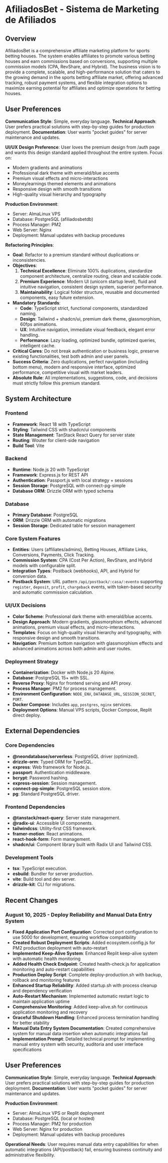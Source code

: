 # AfiliadosBet - Sistema de Marketing de Afiliados

## Overview

AfiliadosBet is a comprehensive affiliate marketing platform for sports betting houses. The system enables affiliates to promote various betting houses and earn commissions based on conversions, supporting multiple commission models (CPA, RevShare, and Hybrid). The business vision is to provide a complete, scalable, and high-performance solution that caters to the growing demand in the sports betting affiliate market, offering advanced tracking, robust payment systems, and flexible integration options to maximize earning potential for affiliates and optimize operations for betting houses.

## User Preferences

**Communication Style**: Simple, everyday language.
**Technical Approach**: User prefers practical solutions with step-by-step guides for production deployment.
**Documentation**: User wants "pocket guides" for server maintenance and updates.

**UI/UX Design Preference**: User loves the premium design from /auth page and wants this design standard applied throughout the entire system. Focus on:
- Modern gradients and animations
- Professional dark theme with emerald/blue accents
- Premium visual effects and micro-interactions
- Money/earnings themed elements and animations
- Responsive design with smooth transitions
- High-quality visual hierarchy and typography

**Production Environment**: 
- Server: AlmaLinux VPS
- Database: PostgreSQL (afiliadosbetdb)
- Process Manager: PM2
- Web Server: Nginx
- Deployment: Manual updates with backup procedures

**Refactoring Principles**:
- **Goal**: Refactor to a premium standard without duplications or inconsistencies.
- **Objectives**:
    1. **Technical Excellence**: Eliminate 100% duplications, standardize component architecture, centralize routing, clean and scalable code.
    2. **Premium Experience**: Modern UI (unicorn startup level), fluid and intuitive navigation, consistent design system, superior performance.
    3. **Maintainability**: Logical folder structure, reusable and documented components, easy future extension.
- **Mandatory Standards**:
    - **Code**: TypeScript strict, functional components, standardized naming.
    - **Design**: Tailwind + shadcn/ui, premium dark theme, glassmorphism, 60fps animations.
    - **UX**: Intuitive navigation, immediate visual feedback, elegant error handling.
    - **Performance**: Lazy loading, optimized bundle, optimized queries, intelligent cache.
- **Critical Cares**: Do not break authentication or business logic, preserve existing functionalities, test both admin and user panels.
- **Success Criteria**: Zero duplications, perfect navigation (including bottom menu), modern and responsive interface, optimized performance, competitive visual with market leaders.
- **Absolute Rule**: All implementations, suggestions, code, and decisions must strictly follow this premium standard.

## System Architecture

### Frontend
- **Framework**: React 18 with TypeScript
- **Styling**: Tailwind CSS with shadcn/ui components
- **State Management**: TanStack React Query for server state
- **Routing**: Wouter for client-side navigation
- **Build Tool**: Vite

### Backend
- **Runtime**: Node.js 20 with TypeScript
- **Framework**: Express.js for REST API
- **Authentication**: Passport.js with local strategy + sessions
- **Session Storage**: PostgreSQL with connect-pg-simple
- **Database ORM**: Drizzle ORM with typed schema

### Database
- **Primary Database**: PostgreSQL
- **ORM**: Drizzle ORM with automatic migrations
- **Session Storage**: Dedicated table for session management

### Core System Features
- **Entities**: Users (affiliates/admins), Betting Houses, Affiliate Links, Conversions, Payments, Click Tracking.
- **Commission System**: CPA (Cost Per Action), RevShare, and Hybrid models with configurable split.
- **Integration Types**: Postback (webhooks), API, and Hybrid for conversion data.
- **Postback System**: URL pattern `/api/postback/:casa/:evento` supporting `register`, `deposit`, `profit`, `chargeback` events, with token-based security and automatic commission calculation.

### UI/UX Decisions
- **Color Scheme**: Professional dark theme with emerald/blue accents.
- **Design Approach**: Modern gradients, glassmorphism effects, advanced animations, premium visual effects, and micro-interactions.
- **Templates**: Focus on high-quality visual hierarchy and typography, with responsive design and smooth transitions.
- **Navigation**: Premium bottom navigation with glassmorphism effects and advanced animations across both admin and user routes.

### Deployment Strategy
- **Containerization**: Docker with Node.js 20 Alpine.
- **Database**: PostgreSQL 15+ with SSL.
- **Reverse Proxy**: Nginx for frontend serving and API proxy.
- **Process Manager**: PM2 for process management.
- **Environment Configuration**: `NODE_ENV`, `DATABASE_URL`, `SESSION_SECRET`, `PORT`.
- **Docker Compose**: Includes `app`, `postgres`, `nginx` services.
- **Deployment Options**: Manual VPS scripts, Docker Compose, Replit direct deploy.

## External Dependencies

### Core Dependencies
- **@neondatabase/serverless**: PostgreSQL driver (optimized).
- **drizzle-orm**: Typed ORM for TypeSQL.
- **express**: Web framework for Node.js.
- **passport**: Authentication middleware.
- **bcrypt**: Password hashing.
- **express-session**: Session management.
- **connect-pg-simple**: PostgreSQL session store.
- **pg**: Standard PostgreSQL driver.

### Frontend Dependencies
- **@tanstack/react-query**: Server state management.
- **@radix-ui**: Accessible UI components.
- **tailwindcss**: Utility-first CSS framework.
- **framer-motion**: React animations.
- **react-hook-form**: Form management.
- **shadcn/ui**: Component library built with Radix UI and Tailwind CSS.

### Development Tools
- **tsx**: TypeScript execution.
- **esbuild**: Bundler for server production.
- **vite**: Build tool and dev server.
- **drizzle-kit**: CLI for migrations.

## Recent Changes

### August 10, 2025 - Deploy Reliability and Manual Data Entry System
- **Fixed Application Port Configuration**: Corrected port configuration to use 5000 for development, ensuring workflow compatibility
- **Created Robust Deployment Scripts**: Added ecosystem.config.js for PM2 production deployment with auto-restart
- **Implemented Keep-Alive System**: Enhanced Replit keep-alive system with automatic health monitoring
- **Added Health Check Endpoint**: Created health-check.js for application monitoring and auto-restart capabilities
- **Production Deploy Script**: Complete deploy-production.sh with backup, rollback and monitoring features
- **Enhanced Startup Reliability**: Added startup.sh with process cleanup and dependency verification
- **Auto-Restart Mechanism**: Implemented automatic restart logic to maintain application uptime
- **Comprehensive Monitoring**: Added keep-alive.sh for continuous application monitoring and recovery
- **Graceful Shutdown Handling**: Enhanced process termination handling for better stability
- **Manual Data Entry System Documentation**: Created comprehensive system for manual data insertion when automatic integrations fail
- **Implementation Prompt**: Detailed technical prompt for implementing manual entry system with security, auditoria and user interface specifications

## User Preferences

**Communication Style**: Simple, everyday language.
**Technical Approach**: User prefers practical solutions with step-by-step guides for production deployment.
**Documentation**: User wants "pocket guides" for server maintenance and updates.

**Production Environment**: 
- Server: AlmaLinux VPS or Replit deployment
- Database: PostgreSQL (local or hosted)
- Process Manager: PM2 for production
- Web Server: Nginx for production
- Deployment: Manual updates with backup procedures

**Operational Needs**: User requires manual data entry capabilities for when automatic integrations (API/postback) fail, ensuring business continuity and administrative flexibility.